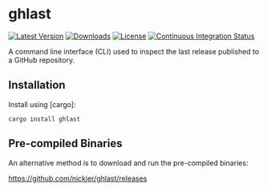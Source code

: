 # ghlast

[![Latest Version](https://img.shields.io/crates/v/ghlast.svg)](https://crates.io/crates/ghlast)
[![Downloads](https://img.shields.io/github/downloads/nickjer/ghlast/total.svg)](https://github.com/nickjer/ghlast/releases)
[![License](https://img.shields.io/github/license/nickjer/ghlast.svg)](https://github.com/nickjer/ghlast)
[![Continuous Integration Status](https://github.com/nickjer/ghlast/workflows/Continuous%20integration/badge.svg)](https://github.com/nickjer/ghlast/actions)

A command line interface (CLI) used to inspect the last release published to a
GitHub repository.

## Installation

Install using [cargo]:

```shell
cargo install ghlast
```

## Pre-compiled Binaries

An alternative method is to download and run the pre-compiled binaries:

https://github.com/nickjer/ghlast/releases
